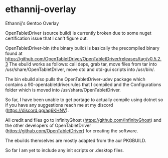 # ethannij-overlay
Ethannij's Gentoo Overlay

OpenTabletDriver (source build) is currently broken due to some nuget certification issue that I can't figure out.

OpenTabletDriver-bin (the binary build) is basically the precompiled binary found at https://github.com/OpenTabletDriver/OpenTabletDriver/releases/tag/v0.5.2.3
The ebuild works as follows: call deps, grab tar, move files from tar into /usr/share/OpenTabletDriver, move otd and otd-gui scripts into /usr/bin/.

The bin ebuild also pulls the OpenTabletDriver-udev package which contains a 90-opentabletdriver.rules that I compiled and the Configurations folder which is moved into /usr/share/OpenTabletDriver.

So far, I have been unable to get portage to actually compile using dotnet so if you have any suggestions reach me at my discord (https://discord.gg/aq6KHNV).

All credit and files go to InfinityGhost (https://github.com/InfinityGhost) and the other developers of OpenTabletDriver (https://github.com/OpenTabletDriver) for creating the software.

The ebuilds themselves are mostly adapted from the aur PKGBUILD.

So far I am yet to include any init scripts or .desktop files.
